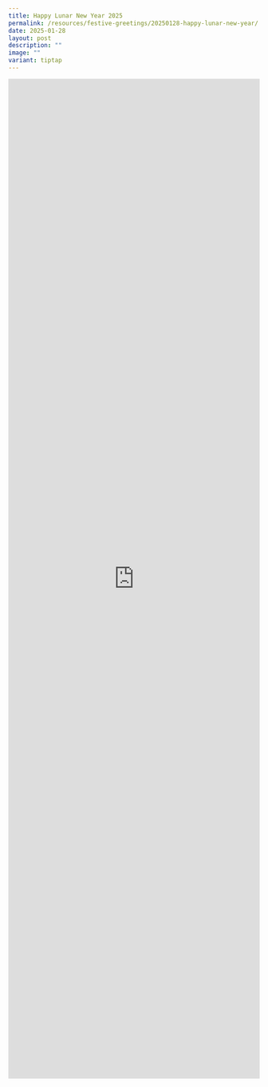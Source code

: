 ```yaml
---
title: Happy Lunar New Year 2025
permalink: /resources/festive-greetings/20250128-happy-lunar-new-year/
date: 2025-01-28
layout: post
description: ""
image: ""
variant: tiptap
---
```

<div class="iframe-wrapper">
<iframe style="border:none;overflow:hidden" height="2000" width="100%" allowfullscreen="true" frameborder="0" src="https://www.facebook.com/plugins/video.php?height=476&amp;href=https%3A%2F%2Fwww.facebook.com%2Falpshealthcaresupplychain%2Fvideos%2F1312886663285440%2F&amp;show_text=true&amp;width=317&amp;t=0"></iframe>
</div>
<p></p>